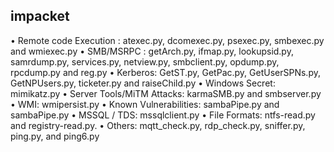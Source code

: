 ## impacket

• Remote code Execution : atexec.py, dcomexec.py, psexec.py, smbexec.py and wmiexec.py
• SMB/MSRPC : getArch.py, ifmap.py, lookupsid.py, samrdump.py, services.py, netview.py, smbclient.py, opdump.py, rpcdump.py and reg.py
• Kerberos: GetST.py, GetPac.py, GetUserSPNs.py, GetNPUsers.py, ticketer.py and raiseChild.py
• Windows Secret: mimikatz.py
• Server Tools/MiTM Attacks: karmaSMB.py and smbserver.py
• WMI: wmipersist.py
• Known Vulnerabilities: sambaPipe.py and sambaPipe.py
• MSSQL / TDS: mssqlclient.py
• File Formats: ntfs-read.py and registry-read.py.
• Others: mqtt_check.py, rdp_check.py, sniffer.py, ping.py, and ping6.py


